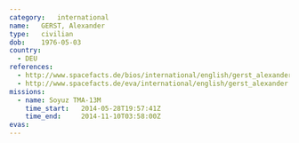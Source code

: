 ```yaml
---
category:	international
name:	GERST, Alexander
type:	civilian
dob:	1976-05-03
country:
  - DEU
references:
  - http://www.spacefacts.de/bios/international/english/gerst_alexander.htm
  - http://www.spacefacts.de/eva/international/english/gerst_alexander.htm
missions:
  - name: Soyuz TMA-13M
    time_start:   2014-05-28T19:57:41Z
    time_end:     2014-11-10T03:58:00Z
evas:
---
```

